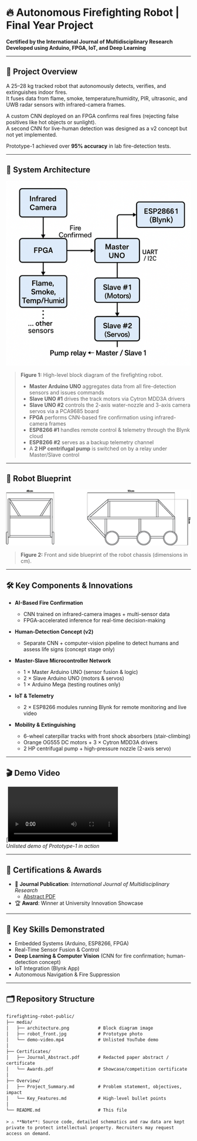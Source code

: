 # 🔥 Autonomous Firefighting Robot | Final Year Project  

**Certified by the International Journal of Multidisciplinary Research**  
**Developed using Arduino, FPGA, IoT, and Deep Learning**

---

## 🚀 Project Overview  

A 25–28 kg tracked robot that autonomously detects, verifies, and extinguishes indoor fires.  
It fuses data from flame, smoke, temperature/humidity, PIR, ultrasonic, and UWB radar sensors with infrared-camera frames.  

A custom CNN deployed on an FPGA confirms real fires (rejecting false positives like hot objects or sunlight).  
A second CNN for live-human detection was designed as a v2 concept but not yet implemented.  

Prototype-1 achieved over **95% accuracy** in lab fire-detection tests.

---

## 🧠 System Architecture  

![Architecture](media/architecture.png)  

> **Figure 1:** High-level block diagram of the firefighting robot.  
>
> - **Master Arduino UNO** aggregates data from all fire-detection sensors and issues commands  
> - **Slave UNO #1** drives the track motors via Cytron MDD3A drivers  
> - **Slave UNO #2** controls the 2-axis water-nozzle and 3-axis camera servos via a PCA9685 board  
> - **FPGA** performs CNN-based fire confirmation using infrared-camera frames  
> - **ESP8266 #1** handles remote control & telemetry through the Blynk cloud  
> - **ESP8266 #2** serves as a backup telemetry channel  
> - A **2 HP centrifugal pump** is switched on by a relay under Master/Slave control  

---

## 📐 Robot Blueprint  

![Robot Blueprint](media/model_blueprint.png)  

> **Figure 2:** Front and side blueprint of the robot chassis (dimensions in cm).

---

## 🛠️ Key Components & Innovations  

- **AI-Based Fire Confirmation**  
  - CNN trained on infrared-camera images + multi-sensor data  
  - FPGA-accelerated inference for real-time decision-making  

- **Human-Detection Concept (v2)**  
  - Separate CNN + computer-vision pipeline to detect humans and assess life signs (concept stage only)  

- **Master-Slave Microcontroller Network**  
  - 1 × Master Arduino UNO (sensor fusion & logic)  
  - 2 × Slave Arduino UNO (motors & servos)  
  - 1 × Arduino Mega (testing routines only)  

- **IoT & Telemetry**  
  - 2 × ESP8266 modules running Blynk for remote monitoring and live video  

- **Mobility & Extinguishing**  
  - 6-wheel caterpillar tracks with front shock absorbers (stair-climbing)  
  - Orange OG555 DC motors + 3 × Cytron MDD3A drivers  
  - 2 HP centrifugal pump + high-pressure nozzle (2-axis servo)  

---

## 🎬 Demo Video  

[![Watch the Demo](media/demo-video.mp4)  
*Unlisted demo of Prototype-1 in action*

---

## 🏅 Certifications & Awards  

- 📰 **Journal Publication**: *International Journal of Multidisciplinary Research*  
  - [Abstract PDF](Certificates/Journal_Abstract.pdf)  
- 🏆 **Award**: Winner at University Innovation Showcase  

---

## 🧠 Key Skills Demonstrated  

- Embedded Systems (Arduino, ESP8266, FPGA)  
- Real-Time Sensor Fusion & Control  
- **Deep Learning & Computer Vision** (CNN for fire confirmation; human-detection concept)  
- IoT Integration (Blynk App)  
- Autonomous Navigation & Fire Suppression  

---

## 🗂️ Repository Structure  

```text
firefighting-robot-public/
├── media/
│   ├── architecture.png           # Block diagram image
│   ├── robot_front.jpg            # Prototype photo
│   └── demo-video.mp4             # Unlisted YouTube demo
│
├── Certificates/
│   ├── Journal_Abstract.pdf       # Redacted paper abstract / certificate
│   └── Awards.pdf                 # Showcase/competition certificate
│
├── Overview/
│   ├── Project_Summary.md         # Problem statement, objectives, impact
│   └── Key_Features.md            # High-level bullet points
│
└── README.md                      # This file

> ⚠️ **Note**: Source code, detailed schematics and raw data are kept private to protect intellectual property. Recruiters may request access on demand.  
